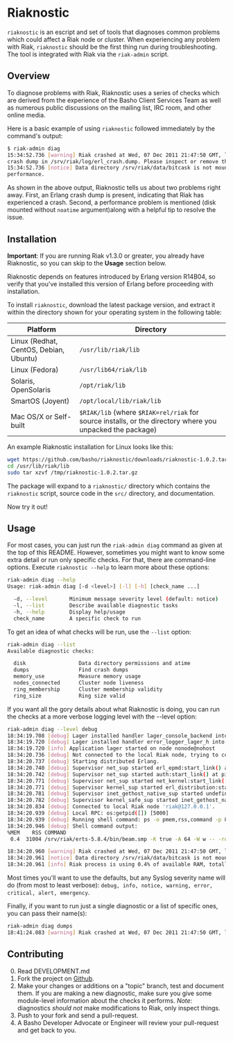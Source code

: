# Riaknostic

`riaknostic` is an escript and set of tools that diagnoses common problems which could affect a Riak node or cluster. When experiencing any problem with Riak, `riaknostic` should be the first thing run during troubleshooting. The tool is integrated with Riak via the `riak-admin` script.

## Overview

To diagnose problems with Riak, Riaknostic uses a series of checks which are derived from the experience of the Basho Client Services Team as well as numerous public discussions on the mailing list, IRC room, and other online media.

Here is a basic example of using `riaknostic` followed immediately by the command's output:

```bash
$ riak-admin diag
15:34:52.736 [warning] Riak crashed at Wed, 07 Dec 2011 21:47:50 GMT, leaving
crash dump in /srv/riak/log/erl_crash.dump. Please inspect or remove the file.
15:34:52.736 [notice] Data directory /srv/riak/data/bitcask is not mounted with 'noatime'. Please remount its disk with the 'noatime' flag to improve
performance.
```

As shown in the above output, Riaknostic tells us about two problems right away. First, an Erlang crash dump is present, indicating that Riak has experienced a crash. Second, a performance problem is mentioned (disk mounted without `noatime` argument)along with a helpful tip to resolve the issue.

## Installation

**Important**: If you are running Riak v1.3.0 or greater, you already have Riaknostic, so you can skip to the **Usage** section below.

Riaknostic depends on features introduced by Erlang version R14B04, so verify that you've installed this version of Erlang before proceeding with installation.

To install `riaknostic`, download the latest package version, and extract it within the directory shown for your operating system in the following table:

<table class="bordered-table zebra-striped">
    <thead>
        <tr><th>Platform</th><th>Directory</th></tr>
    </thead>
    <tbody>
        <tr>
            <td>Linux (Redhat, CentOS, Debian, Ubuntu)</td>
            <td><code>/usr/lib/riak/lib</code></td>
        </tr>
        <tr>
            <td>Linux (Fedora)</td>
            <td><code>/usr/lib64/riak/lib</code></td>
        </tr>
        <tr>
            <td>Solaris, OpenSolaris</td>
            <td><code>/opt/riak/lib</code></td>
        </tr>
        <tr>
            <td>SmartOS (Joyent)</td>
            <td><code>/opt/local/lib/riak/lib</code></td>
        </tr>
        <tr>
            <td>Mac OS/X or Self-built</td>
            <td><code>$RIAK/lib</code>
                (where <code>$RIAK=rel/riak</code> for source installs,
                or the directory where you unpacked the package)</td>
        </tr>
    </tbody>
</table>

An example Riaknostic installation for Linux looks like this:

```bash
wget https://github.com/basho/riaknostic/downloads/riaknostic-1.0.2.tar.gz -P /tmp
cd /usr/lib/riak/lib
sudo tar xzvf /tmp/riaknostic-1.0.2.tar.gz
```

The package will expand to a `riaknostic/` directory which contains the `riaknostic` script, source code in the `src/` directory, and documentation.

Now try it out!

## Usage

For most cases, you can just run the `riak-admin diag` command as given at the top of this README. However, sometimes you might want to know some extra detail or run only specific checks. For that, there are command-line options. Execute `riaknostic --help` to learn more about these options:

```bash
riak-admin diag --help
Usage: riak-admin diag [-d <level>] [-l] [-h] [check_name ...]

  -d, --level		Minimum message severity level (default: notice)
  -l, --list		Describe available diagnostic tasks
  -h, --help		Display help/usage
  check_name		A specific check to run
```

To get an idea of what checks will be run, use the `--list` option:

```bash
riak-admin diag --list
Available diagnostic checks:

  disk                 Data directory permissions and atime
  dumps                Find crash dumps
  memory_use           Measure memory usage
  nodes_connected      Cluster node liveness
  ring_membership      Cluster membership validity
  ring_size            Ring size valid
```

If you want all the gory details about what Riaknostic is doing, you can run the checks at a more verbose logging level with the --level option:

```bash
riak-admin diag --level debug
18:34:19.708 [debug] Lager installed handler lager_console_backend into lager_event
18:34:19.720 [debug] Lager installed handler error_logger_lager_h into error_logger
18:34:19.720 [info] Application lager started on node nonode@nohost
18:34:20.736 [debug] Not connected to the local Riak node, trying to connect. alive:false connect_failed:undefined
18:34:20.737 [debug] Starting distributed Erlang.
18:34:20.740 [debug] Supervisor net_sup started erl_epmd:start_link() at pid <0.42.0>
18:34:20.742 [debug] Supervisor net_sup started auth:start_link() at pid <0.43.0>
18:34:20.771 [debug] Supervisor net_sup started net_kernel:start_link(['riak_diag87813@127.0.0.1',longnames]) at pid <0.44.0>
18:34:20.771 [debug] Supervisor kernel_sup started erl_distribution:start_link(['riak_diag87813@127.0.0.1',longnames]) at pid <0.41.0>
18:34:20.781 [debug] Supervisor inet_gethost_native_sup started undefined at pid <0.49.0>
18:34:20.782 [debug] Supervisor kernel_safe_sup started inet_gethost_native:start_link() at pid <0.48.0>
18:34:20.834 [debug] Connected to local Riak node 'riak@127.0.0.1'.
18:34:20.939 [debug] Local RPC: os:getpid([]) [5000]
18:34:20.939 [debug] Running shell command: ps -o pmem,rss,command -p 83144
18:34:20.946 [debug] Shell command output:
%MEM    RSS COMMAND
 0.4  31004 /srv/riak/erts-5.8.4/bin/beam.smp -K true -A 64 -W w -- -root /srv/riak/rel/riak -progname riak -- -home /Users/sean -- -boot /srv/riak/releases/1.0.2/riak -embedded -config /srv/riak/etc/app.config -name riak@127.0.0.1 -setcookie riak -- console

18:34:20.960 [warning] Riak crashed at Wed, 07 Dec 2011 21:47:50 GMT, leaving crash dump in /srv/riak/log/erl_crash.dump. Please inspect or remove the file.
18:34:20.961 [notice] Data directory /srv/riak/data/bitcask is not mounted with 'noatime'. Please remount its disk with the 'noatime' flag to improve performance.
18:34:20.961 [info] Riak process is using 0.4% of available RAM, totalling 31004 KB of real memory.
```

Most times you'll want to use the defaults, but any Syslog severity name will do (from most to least verbose): `debug, info, notice, warning, error, critical, alert, emergency`.

Finally, if you want to run just a single diagnostic or a list of specific ones, you can pass their name(s):

```bash
riak-admin diag dumps
18:41:24.083 [warning] Riak crashed at Wed, 07 Dec 2011 21:47:50 GMT, leaving crash dump in /srv/riak/log/erl_crash.dump. Please inspect or remove the file.
```

## Contributing

0. Read DEVELOPMENT.md
1. Fork the project on [Github](https://github.com/basho/riaknostic).
2. Make your changes or additions on a "topic" branch, test and
   document them. If you are making a new diagnostic, make sure you
   give some module-level information about the checks it
   performs. *Note*: diagnostics _should not_ make modifications to
   Riak, only inspect things.
3. Push to your fork and send a pull-request.
4. A Basho Developer Advocate or Engineer will review your
   pull-request and get back to you.